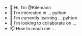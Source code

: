 - 👋 Hi, I’m @Kilemann
- 👀 I’m interested in ... python
- 🌱 I’m currently learning ... pyhton
- 💞️ I’m looking to collaborate on ...
- 📫 How to reach me ...

<!---
Kilemann/Kilemann is a ✨ special ✨ repository because its `README.md` (this file) appears on your GitHub profile.
You can click the Preview link to take a look at your changes.
--->
